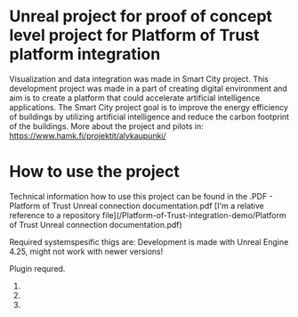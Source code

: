# Unreal project for proof of concept level project for Platform of Trust platform integration

Visualization and data integration was made in Smart City project. This development project was made in a part of creating digital environment and aim is to create a platform that could accelerate artificial intelligence applications. The Smart City project goal is to improve the energy efficiency of buildings by utilizing artificial intelligence and reduce the carbon footprint of the buildings. More about the project and pilots in: https://www.hamk.fi/projektit/alykaupunki/

# How to use the project

Technical information how to use this project can be found in the .PDF - Platform of Trust Unreal connection documentation.pdf [I'm a relative reference to a repository file](/Platform-of-Trust-integration-demo/Platform of Trust Unreal connection documentation.pdf)

Required systemspesific thigs are:
Development is made with Unreal Engine 4.25, might not work with newer versions!

Plugin requred.
1. [Kantan-charts]: https://www.unrealengine.com/marketplace/en-US/product/kantan-charts
2. [low-entry-extended-standard-library]: https://www.unrealengine.com/marketplace/en-US/product/low-entry-extended-standard-library
3. [varest-plugin]: https://www.unrealengine.com/marketplace/en-US/product/varest-plugin 
